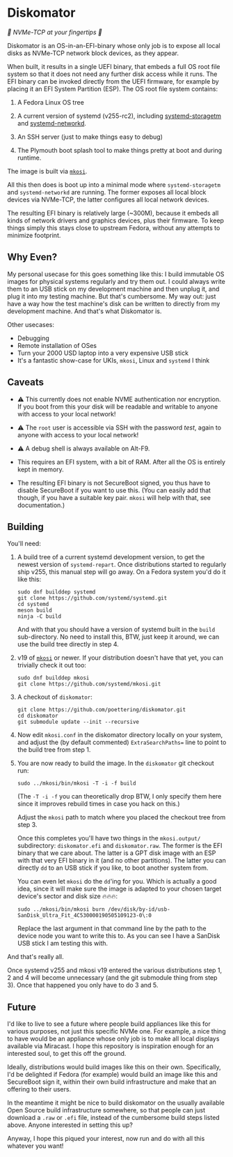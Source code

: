 # Diskomator

*🦠 NVMe-TCP at your fingertips 🦠*

Diskomator is an OS-in-an-EFI-binary whose only job is to expose all
local disks as NVMe-TCP network block devices, as they appear.

When built, it results in a single UEFI binary, that embeds a full OS
root file system so that it does not need any further disk access
while it runs. The EFI binary can be invoked directly from the UEFI
firmware, for example by placing it an EFI System Partition (ESP). The
OS root file system contains:

1. A Fedora Linux OS tree

2. A current version of systemd (v255-rc2),
including
[systemd-storagetm](https://www.freedesktop.org/software/systemd/man/latest/systemd-storagetm.html)
and
[systemd-networkd](https://www.freedesktop.org/software/systemd/man/latest/systemd-networkd.html).

3. An SSH server (just to make things easy to debug)

4. The Plymouth boot splash tool to make things pretty at boot and during runtime.

The image is built via [`mkosi`](https://github.com/systemd/mkosi).

All this then does is boot up into a minimal mode where
`systemd-storagetm` and `systemd-networkd` are running. The former
exposes all local block devices via NVMe-TCP, the latter configures
all local network devices.

The resulting EFI binary is relatively large (~300M), because it
embeds all kinds of network drivers and graphics devices, plus their
firmware. To keep things simply this stays close to upstream Fedora,
without any attempts to minimize footprint.

## Why Even?

My personal usecase for this goes something like this: I build
immutable OS images for physical systems regularly and try them out. I
could always write them to an USB stick on my development machine and
then unplug it, and plug it into my testing machine. But that's
cumbersome. My way out: just have a way how the test machine's disk
can be written to directly from my development machine. And that's
what Diskomator is.

Other usecases:
* Debugging
* Remote installation of OSes
* Turn your 2000 USD laptop into a very expensive USB stick
* It's a fantastic show-case for UKIs, `mkosi`, Linux and `systemd` I think

## Caveats

* ⚠️ This currently does not enable NVME authentication nor
  encryption. If you boot from this your disk will be readable and
  writable to anyone with access to your local network!

* ⚠️ The `root` user is accessible via SSH with the password *test*,
  again to anyone with access to your local network!

* ⚠️ A debug shell is always available on Alt-F9.

* This requires an EFI system, with a bit of RAM. After all the OS
  is entirely kept in memory.

* The resulting EFI binary is not SecureBoot signed, you thus have to
  disable SecureBoot if you want to use this. (You can easily add that
  though, if you have a suitable key pair. `mkosi` will help with
  that, see documentation.)

## Building

You'll need:

1. A build tree of a current systemd development version, to get the
   newest version of `systemd-repart`. Once distributions started to
   regularly ship v255, this manual step will go away. On a Fedora
   system you'd do it like this:

   ```
   sudo dnf builddep systemd
   git clone https://github.com/systemd/systemd.git
   cd systemd
   meson build
   ninja -C build
   ```

   And with that you should have a version of systemd built in the
   `build` sub-directory. No need to install this, BTW, just keep it
   around, we can use the build tree directly in step 4.

2. v19 of [`mkosi`](https://github.com/systemd/mkosi) or newer. If
   your distribution doesn't have that yet, you can trivially check it
   out too:

   ```
   sudo dnf builddep mkosi
   git clone https://github.com/systemd/mkosi.git
   ```

3. A checkout of `diskomator`:

   ```
   git clone https://github.com/poettering/diskomator.git
   cd diskomator
   git submodule update --init --recursive
   ```

4. Now edit `mkosi.conf` in the diskomator directory locally on your
   system, and adjust the (by default commented) `ExtraSearchPaths=`
   line to point to the build tree from step 1.

5. You are now ready to build the image. In the `diskomator` git
   checkout run:

   ```
   sudo ../mkosi/bin/mkosi -T -i -f build
   ```

   (The `-T -i -f` you can theoretically drop BTW, I only specify them
   here since it improves rebuild times in case you hack on this.)

   Adjust the `mkosi` path to match where you placed the checkout tree
   from step 3.

   Once this completes you'll have two things in the `mkosi.output/`
   subdirectory: `diskomator.efi` and `diskomator.raw`. The former is
   the EFI binary that we care about. The latter is a GPT disk image
   with an ESP with that very EFI binary in it (and no other
   partitions). The latter you can directly `dd` to an USB stick if
   you like, to boot another system from.

   You can even let `mkosi` do the `dd`'ing for you. Which is actually
   a good idea, since it will make sure the image is adapted to your
   chosen target device's sector and disk size 🔥🔥🔥:

   ```
   sudo ../mkosi/bin/mkosi burn /dev/disk/by-id/usb-SanDisk_Ultra_Fit_4C530000190505109123-0\:0
   ```

   Replace the last argument in that command line by the path to the
   device node you want to write this to. As you can see I have a
   SanDisk USB stick I am testing this with.

And that's really all.

Once systemd v255 and mkosi v19 entered the various distributions step
1, 2 and 4 will become unnecessary (and the git submodule thing from
step 3). Once that happened you only have to do 3 and 5.

## Future

I'd like to live to see a future where people build appliances like
this for various purposes, not just this specific NVMe one. For
example, a nice thing to have would be an appliance whose only job is
to make all local displays available via Miracast. I hope this
repository is inspiration enough for an interested soul, to get this
off the ground.

Ideally, distributions would build images like this on their
own. Specifically, I'd be delighted if Fedora (for example) would
build an image like this and SecureBoot sign it, within their own
build infrastructure and make that an offering to their users.

In the meantime it might be nice to build diskomator on the usually
available Open Source build infrastructure somewhere, so that people
can just download a `.raw` or `.efi` file, instead of the cumbersome
build steps listed above. Anyone interested in setting this up?

Anyway, I hope this piqued your interest, now run and do with all this
whatever you want!
